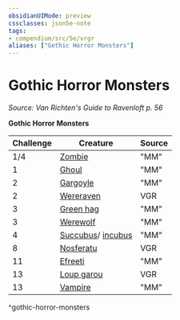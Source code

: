 ```yaml
---
obsidianUIMode: preview
cssclasses: json5e-note
tags:
- compendium/src/5e/vrgr
aliases: ["Gothic Horror Monsters"]
---
```

# Gothic Horror Monsters
*Source: Van Richten's Guide to Ravenloft p. 56* 

**Gothic Horror Monsters**

| Challenge | Creature | Source |
|-----------|----------|--------|
| 1/4 | [Zombie](2-Mechanics/CLI/bestiary/undead/zombie.md) | "MM" |
| 1 | [Ghoul](2-Mechanics/CLI/bestiary/undead/ghoul.md) | "MM" |
| 2 | [Gargoyle](2-Mechanics/CLI/bestiary/elemental/gargoyle.md) | "MM" |
| 2 | [Wereraven](2-Mechanics/CLI/bestiary/humanoid/wereraven-vrgr.md) | VGR |
| 3 | [Green hag](2-Mechanics/CLI/bestiary/fey/green-hag.md) | "MM" |
| 3 | [Werewolf](2-Mechanics/CLI/bestiary/humanoid/werewolf.md) | "MM" |
| 4 | [Succubus](2-Mechanics/CLI/bestiary/fiend/succubus.md)/ [incubus](2-Mechanics/CLI/bestiary/fiend/incubus.md) | "MM" |
| 8 | [Nosferatu](2-Mechanics/CLI/bestiary/undead/nosferatu-vrgr.md) | VGR |
| 11 | [Efreeti](2-Mechanics/CLI/bestiary/elemental/efreeti.md) | "MM" |
| 13 | [Loup garou](2-Mechanics/CLI/bestiary/monstrosity/loup-garou-vrgr.md) | VGR |
| 13 | [Vampire](2-Mechanics/CLI/bestiary/undead/vampire.md) | "MM" |
^gothic-horror-monsters